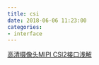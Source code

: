 ```yaml
---
title: csi
date: 2018-06-06 11:23:00
categories:
- interface
---
```


[高清摄像头MIPI CSI2接口浅解](https://blog.csdn.net/u012075739/article/details/44672435)
